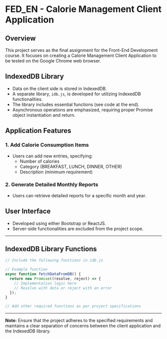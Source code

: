# FED_EN - Calorie Management Client Application

## Overview

This project serves as the final assignment for the Front-End Development course. It focuses on creating a Calorie Management Client Application to be tested on the Google Chrome web browser.

## IndexedDB Library

- Data on the client side is stored in IndexedDB.
- A separate library, `idb.js`, is developed for utilizing IndexedDB functionalities.
- The library includes essential functions (see code at the end).
- Asynchronous operations are emphasized, requiring proper Promise object instantiation and return.

## Application Features

### 1. Add Calorie Consumption Items

- Users can add new entries, specifying:
  - Number of calories
  - Category (BREAKFAST, LUNCH, DINNER, OTHER)
  - Description (minimum requirement)

### 2. Generate Detailed Monthly Reports

- Users can retrieve detailed reports for a specific month and year.

## User Interface

- Developed using either Bootstrap or ReactJS.
- Server-side functionalities are excluded from the project scope.

---

## IndexedDB Library Functions

```javascript
// Include the following functions in idb.js

// Example function
async function fetchDataFromDB() {
  return new Promise((resolve, reject) => {
    // Implementation logic here
    // Resolve with data or reject with an error
  });
}

// Add other required functions as per project specifications
```

---

**Note:** Ensure that the project adheres to the specified requirements and maintains a clear separation of concerns between the client application and the IndexedDB library.
